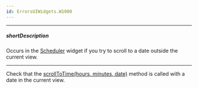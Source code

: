 ```yaml
---
id: ErrorsUIWidgets.W1008
---
```

---
##### shortDescription
Occurs in the [Scheduler](/Documentation/Guide/Widgets/Scheduler/Overview/) widget if you try to scroll to a date outside the current view.

---
Check that the [scrollToTime(hours, minutes, date)](/Documentation/ApiReference/UI_Widgets/dxScheduler/Methods/#scrollToTimehours_minutes_date) method is called with a date in the current view.